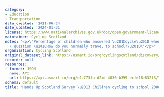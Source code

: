 ```yaml
---
category:
- Education
- Transportation
date_created: '2021-06-24'
date_updated: '2024-01-31'
license: https://www.nationalarchives.gov.uk/doc/open-government-licence/version/3/
maintainer: Cycling Scotland
notes: "<p>\"Percentage of children who answered \u201Ccycle\u201D when asked the\
  \ question \u201CHow do you normally travel to school?\u201D\"</p>"
organization: Cycling Scotland
original_dataset_link: https://usmart.io/org/cyclingscotland/discovery/discovery-view-detail/85110c9a-7ba6-4c80-8b93-9f9e4f2a790f
records: null
resources:
- format: JSON
  name: API
  url: https://api.usmart.io/org/d1b773fa-d2bd-4830-b399-ecfd18e832f3/786226a3-3570-48c6-ae97-8693caf036a2/3/urql
schema: default
title: "Hands Up Scotland Survey \u2013 Children cycling to school 2008-2022"
---
```

